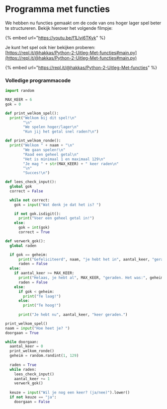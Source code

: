 # Programma met functies

We hebben nu functies gemaakt om de code van ons hoger lager spel beter te structureren. Bekijk hierover het volgende filmpje:

{% embed url="https://youtu.be/f1Llvi6TKyk" %}

Je kunt het spel ook hier bekijken proberen:  [https://repl.it/@hakkas/Python-2-Uitleg-Met-functies#main.py](https://repl.it/@hakkas/Python-2-Uitleg-Met-functies#main.py)



{% embed url="https://repl.it/@hakkas/Python-2-Uitleg-Met-functies" %}

### Volledige programmacode

```python
import random

MAX_KEER = 6
gok = 0

def print_welkom_spel():
  print("Welkom bij dit spel!\n"
        "\n"
        "We spelen hoger/lager\n"
        "Kun jij het getal snel raden?\n")

def print_welkom_ronde():
  print("Welkom " + naam + "\n"
        "We gaan spelen!\n"
        "Raad een geheel getal\n"
        "Het is minimaal 1 en maximaal 129\n"
        "Je mag " + str(MAX_KEER) + " keer raden\n"
        "\n"
        "Succes!\n")

def lees_check_input():
  global gok
  correct = False

  while not correct:
    gok = input("Wat denk je dat het is? ")

    if not gok.isdigit():
      print("Voer een geheel getal in!")
    else:
      gok = int(gok)
      correct = True

def verwerk_gok():
  global raden

  if gok == geheim:
      print("Gefeliciteerd", naam, "je hebt het in", aantal_keer, "geraden!")
      raden = False
  else:
    if aantal_keer >= MAX_KEER:
      print("Helaas, je hebt al", MAX_KEER, "geraden. Het was:", geheim)
      raden = False
    else:
      if gok < geheim:
        print("Te laag!")
      else:
        print("Te hoog!")
        
      print("Je hebt nu", aantal_keer, "keer geraden.")

print_welkom_spel()
naam = input("Hoe heet je? ")
doorgaan = True

while doorgaan:
  aantal_keer = 0
  print_welkom_ronde()
  geheim = random.randint(1, 129)
  
  raden = True
  while raden:
    lees_check_input()
    aantal_keer += 1
    verwerk_gok()
    
  keuze = input("Wil je nog een keer? (ja/nee)").lower()
  if not keuze == "ja":
    doorgaan = False
```

